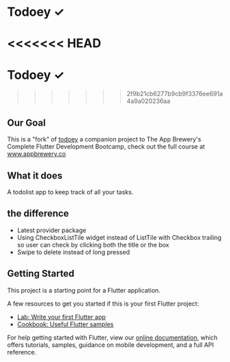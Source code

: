 # Todoey ✓

<<<<<<< HEAD
=======
# Todoey ✓

>>>>>>> 2f9b21cb6277b9cb9f3376ee691a4a9a020236aa
## Our Goal

This is a "fork" of [todoey](https://github.com/londonappbrewery/todoey-flutter) a companion project to The App Brewery's Complete Flutter Development Bootcamp, check out the full course at www.appbrewery.co

## What it does

A todolist app to keep track of all your tasks.

## the difference

- Latest provider package
- Using CheckboxListTile widget instead of ListTile with Checkbox trailing so user can check by clicking both the title or the box
- Swipe to delete instead of long pressed

## Getting Started

This project is a starting point for a Flutter application.

A few resources to get you started if this is your first Flutter project:

- [Lab: Write your first Flutter app](https://flutter.dev/docs/get-started/codelab)
- [Cookbook: Useful Flutter samples](https://flutter.dev/docs/cookbook)

For help getting started with Flutter, view our
[online documentation](https://flutter.dev/docs), which offers tutorials,
samples, guidance on mobile development, and a full API reference.
